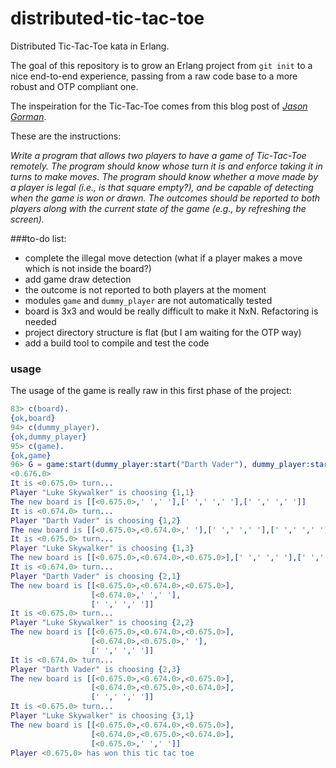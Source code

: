 distributed-tic-tac-toe
=======================

Distributed Tic-Tac-Toe kata in Erlang.

The goal of this repository is to grow an Erlang project from `git init` to a nice end-to-end experience, passing from a raw code base to a more robust and OTP compliant one.

The inspeiration for the Tic-Tac-Toe comes from this blog post of [_Jason Gorman_](http://codemanship.co.uk/parlezuml/blog/?postid=1196).

These are the instructions:

_Write a program that allows two players to have a game of Tic-Tac-Toe remotely. The program should know whose turn it is and enforce taking it in turns to make moves. The program should know whether a move made by a player is legal (i.e., is that square empty?), and be capable of detecting when the game is won or drawn. The outcomes should be reported to both players along with the current state of the game (e.g., by refreshing the screen)._

###to-do list:
* complete the illegal move detection (what if a player makes a move which is not inside the board?)
* add game draw detection
* the outcome is not reported to both players at the moment
* modules `game` and `dummy_player` are not automatically tested
* board is 3x3 and would be really difficult to make it NxN. Refactoring is needed
* project directory structure is flat (but I am waiting for the OTP way)
* add a build tool to compile and test the code

### usage
The usage of the game is really raw in this first phase of the project:

```erlang
83> c(board).
{ok,board}
94> c(dummy_player).
{ok,dummy_player}
95> c(game).
{ok,game}
96> G = game:start(dummy_player:start("Darth Vader"), dummy_player:start("Luke Skywalker")).
<0.676.0>
It is <0.675.0> turn...
Player "Luke Skywalker" is choosing {1,1}
The new board is [[<0.675.0>,' ',' '],[' ',' ',' '],[' ',' ',' ']]
It is <0.674.0> turn...
Player "Darth Vader" is choosing {1,2}
The new board is [[<0.675.0>,<0.674.0>,' '],[' ',' ',' '],[' ',' ',' ']]
It is <0.675.0> turn...
Player "Luke Skywalker" is choosing {1,3}
The new board is [[<0.675.0>,<0.674.0>,<0.675.0>],[' ',' ',' '],[' ',' ',' ']]
It is <0.674.0> turn...
Player "Darth Vader" is choosing {2,1}
The new board is [[<0.675.0>,<0.674.0>,<0.675.0>],
                  [<0.674.0>,' ',' '],
                  [' ',' ',' ']]
It is <0.675.0> turn...
Player "Luke Skywalker" is choosing {2,2}
The new board is [[<0.675.0>,<0.674.0>,<0.675.0>],
                  [<0.674.0>,<0.675.0>,' '],
                  [' ',' ',' ']]
It is <0.674.0> turn...
Player "Darth Vader" is choosing {2,3}
The new board is [[<0.675.0>,<0.674.0>,<0.675.0>],
                  [<0.674.0>,<0.675.0>,<0.674.0>],
                  [' ',' ',' ']]
It is <0.675.0> turn...
Player "Luke Skywalker" is choosing {3,1}
The new board is [[<0.675.0>,<0.674.0>,<0.675.0>],
                  [<0.674.0>,<0.675.0>,<0.674.0>],
                  [<0.675.0>,' ',' ']]
Player <0.675.0> has won this tic tac toe
```
